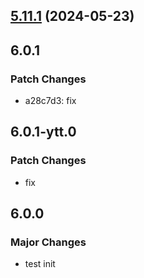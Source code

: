 ## [5.11.1](https://github.com/jilarganti/arvis/compare/media@5.11.0...media@5.11.1) (2024-05-23)

## 6.0.1

### Patch Changes

-   a28c7d3: fix

## 6.0.1-ytt.0

### Patch Changes

-   fix

## 6.0.0

### Major Changes

-   test init
